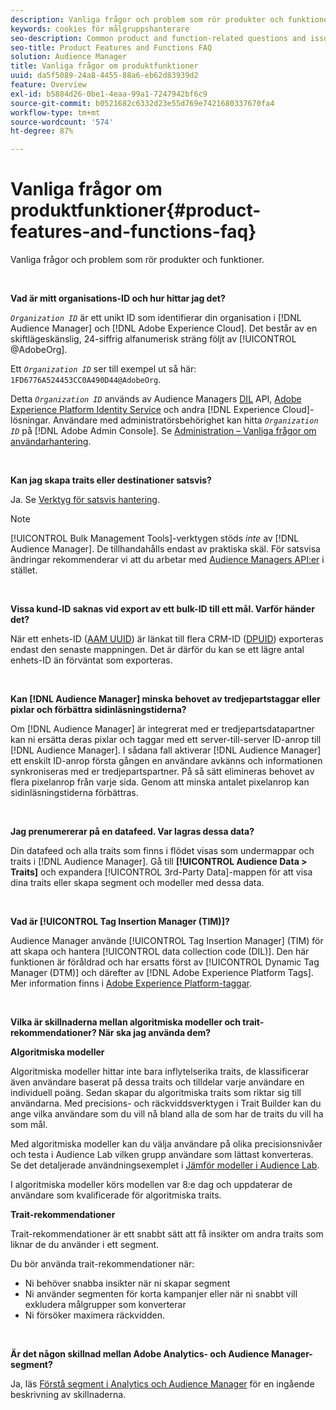 ```yaml
---
description: Vanliga frågor och problem som rör produkter och funktioner.
keywords: cookies för målgruppshanterare
seo-description: Common product and function-related questions and issues.
seo-title: Product Features and Functions FAQ
solution: Audience Manager
title: Vanliga frågor om produktfunktioner
uuid: da5f5089-24a8-4455-88a6-eb62d83939d2
feature: Overview
exl-id: b5884d26-0be1-4eaa-99a1-7247942bf6c9
source-git-commit: b0521682c6332d23e55d769e7421680337670fa4
workflow-type: tm+mt
source-wordcount: '574'
ht-degree: 87%

---
```


# Vanliga frågor om produktfunktioner{#product-features-and-functions-faq}

Vanliga frågor och problem som rör produkter och funktioner.

 

<!-- 

faq_features_functions.xml

 -->

**Vad är mitt organisations-ID och hur hittar jag det?**

*`Organization ID`* är ett unikt ID som identifierar din organisation i [!DNL Audience Manager] och [!DNL Adobe Experience Cloud]. Det består av en skiftlägeskänslig, 24-siffrig alfanumerisk sträng följt av [!UICONTROL @AdobeOrg].

Ett *`Organization ID`* ser till exempel ut så här: `1FD6776A524453CC0A490D44@AdobeOrg`.

Detta *`Organization ID`* används av Audience Managers [DIL](../dil/dil-overview.md) API, [Adobe Experience Platform Identity Service](https://experienceleague.adobe.com/docs/id-service/using/home.html) och andra [!DNL Experience Cloud]-lösningar. Användare med administratörsbehörighet kan hitta *`Organization ID`* på [!DNL Adobe Admin Console]. Se [Administration – Vanliga frågor om användarhantering](https://experienceleague.adobe.com/docs/core-services/interface/manage-users-and-products/admin-getting-started.html).

 

**Kan jag skapa traits eller destinationer satsvis?**

Ja. Se [Verktyg för satsvis hantering](../reference/bulk-management-tools/bulk-management-intro.md).

>[!NOTE]
>
>[!UICONTROL Bulk Management Tools]-verktygen stöds *inte* av [!DNL Audience Manager]. De tillhandahålls endast av praktiska skäl. För satsvisa ändringar rekommenderar vi att du arbetar med [Audience Managers API:er](../api/api.md) i stället.

 

**Vissa kund-ID saknas vid export av ett bulk-ID till ett mål. Varför händer det?**

När ett enhets-ID ([AAM UUID](../reference/ids-in-aam.md)) är länkat till flera CRM-ID ([DPUID](../reference/ids-in-aam.md)) exporteras endast den senaste mappningen. Det är därför du kan se ett lägre antal enhets-ID än förväntat som exporteras.

 

**Kan [!DNL Audience Manager] minska behovet av tredjepartstaggar eller pixlar och förbättra sidinläsningstiderna?**

Om [!DNL Audience Manager] är integrerat med er tredjepartsdatapartner kan ni ersätta deras pixlar och taggar med ett server-till-server ID-anrop till [!DNL Audience Manager]. I sådana fall aktiverar [!DNL Audience Manager] ett enskilt ID-anrop första gången en användare avkänns och informationen synkroniseras med er tredjepartspartner. På så sätt elimineras behovet av flera pixelanrop från varje sida. Genom att minska antalet pixelanrop kan sidinläsningstiderna förbättras.

 

**Jag prenumererar på en datafeed. Var lagras dessa data?**

Din datafeed och alla traits som finns i flödet visas som undermappar och traits i [!DNL Audience Manager]. Gå till **[!UICONTROL Audience Data > Traits]** och expandera [!UICONTROL 3rd-Party Data]-mappen för att visa dina traits eller skapa segment och modeller med dessa data.

 

**Vad är [!UICONTROL Tag Insertion Manager (TIM)]?**

Audience Manager använde [!UICONTROL Tag Insertion Manager] (TIM) för att skapa och hantera [!UICONTROL data collection code (DIL)]. Den här funktionen är föråldrad och har ersatts först av [!UICONTROL Dynamic Tag Manager (DTM)] och därefter av [!DNL Adobe Experience Platform Tags]. Mer information finns i [Adobe Experience Platform-taggar](https://experienceleague.adobe.com/docs/experience-platform/tags/home.html).

 

**Vilka är skillnaderna mellan algoritmiska modeller och trait-rekommendationer? När ska jag använda dem?**

**Algoritmiska modeller**

Algoritmiska modeller hittar inte bara inflytelserika traits, de klassificerar även användare baserat på dessa traits och tilldelar varje användare en individuell poäng. Sedan skapar du algoritmiska traits som riktar sig till användarna. Med precisions- och räckviddsverktygen i Trait Builder kan du ange vilka användare som du vill nå bland alla de som har de traits du vill ha som mål.

Med algoritmiska modeller kan du välja användare på olika precisionsnivåer och testa i Audience Lab vilken grupp användare som lättast konverteras. Se det detaljerade användningsexemplet i [Jämför modeller i Audience Lab](../features/audience-lab/audience-lab-use-cases.md#compare-models).

I algoritmiska modeller körs modellen var 8:e dag och uppdaterar de användare som kvalificerade för algoritmiska traits.

**Trait-rekommendationer**

Trait-rekommendationer är ett snabbt sätt att få insikter om andra traits som liknar de du använder i ett segment.

Du bör använda trait-rekommendationer när:

* Ni behöver snabba insikter när ni skapar segment
* Ni använder segmenten för korta kampanjer eller när ni snabbt vill exkludera målgrupper som konverterar
* Ni försöker maximera räckvidden.

 

**Är det någon skillnad mellan Adobe Analytics- och Audience Manager-segment?**

Ja, läs [Förstå segment i Analytics och Audience Manager](https://experienceleague.adobe.com/docs/analytics/integration/audience-analytics/audience-analytics-workflow/aam-analytics-segments.html) för en ingående beskrivning av skillnaderna.
